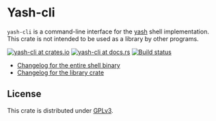 # Yash-cli

`yash-cli` is a command-line interface for the [yash](../README.md) shell
implementation. This crate is not intended to be used as a library by other
programs.

[![yash-cli at crates.io](https://img.shields.io/crates/v/yash-cli.svg)](https://crates.io/crates/yash-cli)
[![yash-cli at docs.rs](https://docs.rs/yash-cli/badge.svg)](https://docs.rs/yash-cli)
[![Build status](https://github.com/magicant/yash-rs/actions/workflows/ci.yml/badge.svg)](https://github.com/magicant/yash-rs/actions/workflows/ci.yml)

- [Changelog for the entire shell binary](CHANGELOG-bin.md)
- [Changelog for the library crate](CHANGELOG-lib.md)

## License

This crate is distributed under [GPLv3](LICENSE-GPL).
